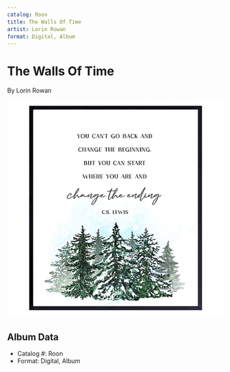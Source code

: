 ```yaml
---
catalog: Roon
title: The Walls Of Time
artist: Lorin Rowan
format: Digital, Album
---
```


# The Walls Of Time

By Lorin Rowan

![](../../assets/albumcovers/Lorin_Rowan-The_Walls_Of_Time.png)

## Album Data

- Catalog #: Roon
- Format: Digital, Album

